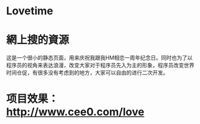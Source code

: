 # Lovetime
# 網上搜的資源
这是一个很小的静态页面，用来庆祝我跟我HM相恋一周年纪念日。同时也为了以程序员的视角来表达浪漫，改变大家对于程序员先入为主的形象，程序员改变世界时间仓促，有很多没有考虑到的地方，大家可以自由的进行二次开发。
# 项目效果：http://www.cee0.com/love
